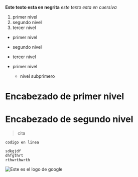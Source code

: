 
**Este texto esta en negrita**
*este texto esta en cuersiva*

1. primer nivel
2. segundo nivel
3. tercer nivel

* primer nivel
* segundo nivel
* tercer nivel

* primer nivel
  * nivel subprimero

# Encabezado de primer nivel
# Encabezado de segundo nivel

> cita

`codigo en linea`

~~~
sdkgjdf
dhfgthrt
rthwrthwrth
~~~

![Este es el logo de google](https://www.google.com/url?sa=i&rct=j&q=&esrc=s&source=images&cd=&cad=rja&uact=8&ved=2ahUKEwi2gqLA0dXdAhUOVhoKHUX6AfgQjRx6BAgBEAU&url=http%3A%2F%2Fzonaj.net%2Fnoticia%2F393%2F16%2Fcreador-logos-google%2F&psig=AOvVaw3xKFE0-JeRw99sBW0HoKyI&ust=1537947084809148)
